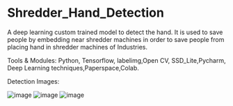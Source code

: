 # Shredder_Hand_Detection
A deep learning custom trained model  to detect the hand. It is used to save people by embedding near shredder machines in order to save people from placing hand in shredder machines of Industries. 

Tools &amp; Modules: Python, Tensorflow, labelimg,Open CV, SSD_Lite,Pycharm, Deep Learning techniques,Paperspace,Colab.

Detection Images:

![image](https://user-images.githubusercontent.com/48015531/109953541-335de780-7d06-11eb-9f72-d86d3001426b.png)
![image](https://user-images.githubusercontent.com/48015531/109953617-4c669880-7d06-11eb-86ad-bb07de4d7a01.png)
![image](https://user-images.githubusercontent.com/48015531/109953719-715b0b80-7d06-11eb-8e02-9259dda2cc34.png)
